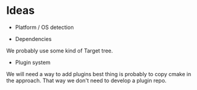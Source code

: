# Ideas
- Platform / OS detection

- Dependencies

We probably use some kind of Target tree.

- Plugin system

We will need a way to add plugins best thing is probably to copy cmake in the approach.
That way we don't need to develop a plugin repo.
